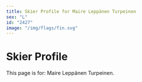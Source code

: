 ```yaml
---
title: Skier Profile for Maire Leppänen Turpeinen
sex: "L"
id: "2427"
image: "/img/flags/fin.svg" 
---
```


# Skier Profile

This page is for: Maire Leppänen Turpeinen.
    